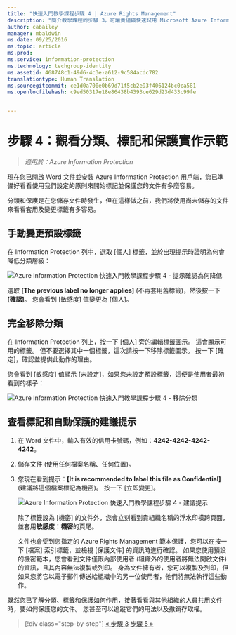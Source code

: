 ```yaml
---
title: "快速入門教學課程步驟 4 | Azure Rights Management"
description: "簡介教學課程的步驟 3，可讓貴組織快速試用 Microsoft Azure Information Protection，需時約 30 分鐘。"
author: cabailey
manager: mbaldwin
ms.date: 09/25/2016
ms.topic: article
ms.prod: 
ms.service: information-protection
ms.technology: techgroup-identity
ms.assetid: 468748c1-49d6-4c3e-a612-9c584acdc782
translationtype: Human Translation
ms.sourcegitcommit: ce1d0a700e0b69d71f5cb2e93f406124bc0ca581
ms.openlocfilehash: c9ed50317e18e86438b4393ce629d23d433c99fe


---
```


# 步驟 4：觀看分類、標記和保護實作示範 

>*適用於：Azure Information Protection*

現在您已開啟 Word 文件並安裝 Azure Information Protection 用戶端，您已準備好看看使用我們設定的原則來開始標記並保護您的文件有多麼容易。

分類和保護是在您儲存文件時發生，但在這樣做之前，我們將使用尚未儲存的文件來看看套用及變更標籤有多容易。

## 手動變更預設標籤

在 Information Protection 列中，選取 [個人] 標籤，並於出現提示時證明為何會降低分類層級：

![Azure Information Protection 快速入門教學課程步驟 4 - 提示確認為何降低](../media/info-protect-lower-justification.png)

選取 **[The previous label no longer applies]** (不再套用舊標籤)，然後按一下 **[確認]**。 您會看到 [敏感度] 值變更為 [個人]。

## 完全移除分類

在 Information Protection 列上，按一下 [個人] 旁的編輯標籤圖示。 這會顯示可用的標籤。 但不要選擇其中一個標籤，這次請按一下移除標籤圖示。 按一下 [確定]，確認並提供此動作的理由。  

您會看到 [敏感度] 值顯示 [未設定]，如果您未設定預設標籤，這便是使用者最初看到的樣子：

![Azure Information Protection 快速入門教學課程步驟 4 - 移除分類](../media/sensitivity-not-set.png)


## 查看標記和自動保護的建議提示

1. 在 Word 文件中，輸入有效的信用卡號碼，例如︰**4242-4242-4242-4242**。 

2. 儲存文件 (使用任何檔案名稱、任何位置)。 

3. 您現在看到提示︰**[It is recommended to label this file as Confidential]** (建議將這個檔案標記為機密)。 按一下 [立即變更]。

    ![Azure Information Protection 快速入門教學課程步驟 4 - 建議提示](../media/change-now.png)

    除了標籤設為 [機密] 的文件外，您會立刻看到貴組織名稱的浮水印橫跨頁面，並套用**敏感度︰機密**的頁尾。 

    文件也會受到您指定的 Azure Rights Management 範本保護，您可以在按一下 [檔案] 索引標籤，並檢視 [保護文件] 的資訊時進行確認。 如果您使用預設的機密範本，您會看到文件僅限內部使用者 (組織外的使用者將無法開啟文件) 的資訊，且其內容無法複製或列印。 身為文件擁有者，您可以複製及列印，但如果您將它以電子郵件傳送給組織中的另一位使用者，他們將無法執行這些動作。

既然您已了解分類、標籤和保護如何作用，接著看看與其他組織的人員共用文件時，要如何保護您的文件。 您甚至可以追蹤它們的用法以及撤銷存取權。

>[!div class="step-by-step"]
[&#171; 步驟 3](infoprotect-tutorial-step3.md)
[步驟 5 &#187;](infoprotect-tutorial-step5.md)



<!--HONumber=Sep16_HO4-->


